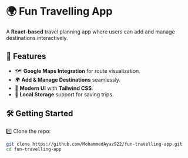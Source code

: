 # 🌍 Fun Travelling App

A **React-based** travel planning app where users can add and manage destinations interactively.

## 🚀 Features
- 🗺 **Google Maps Integration** for route visualization.
- 🌍 **Add & Manage Destinations** seamlessly.
- 🎨 **Modern UI** with **Tailwind CSS**.
- 💾 **Local Storage** support for saving trips.

## 🛠 Getting Started
1️⃣ Clone the repo:
```sh
git clone https://github.com/MohammedAyaz922/fun-travelling-app.git
cd fun-travelling-app

